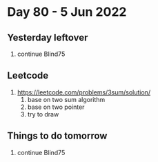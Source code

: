 # Day 80 - 5 Jun 2022

## Yesterday leftover
1. continue Blind75

## Leetcode
1. https://leetcode.com/problems/3sum/solution/
    1. base on two sum algorithm
    2. base on two pointer
    3. try to draw
        
## Things to do tomorrow
1. continue Blind75